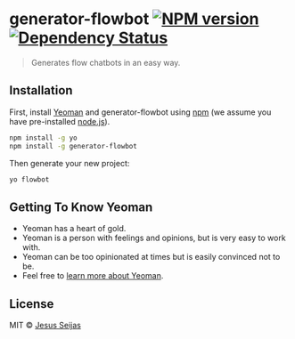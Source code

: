 # generator-flowbot [![NPM version][npm-image]][npm-url] [![Dependency Status](https://david-dm.org/jseijas/generator-flowbot/status.svg)](https://david-dm.org/jseijas/generator-flowbot)

> Generates flow chatbots in an easy way.

## Installation

First, install [Yeoman](http://yeoman.io) and generator-flowbot using [npm](https://www.npmjs.com/) (we assume you have pre-installed [node.js](https://nodejs.org/)).

```bash
npm install -g yo
npm install -g generator-flowbot
```

Then generate your new project:

```bash
yo flowbot
```

## Getting To Know Yeoman

 * Yeoman has a heart of gold.
 * Yeoman is a person with feelings and opinions, but is very easy to work with.
 * Yeoman can be too opinionated at times but is easily convinced not to be.
 * Feel free to [learn more about Yeoman](http://yeoman.io/).

## License

MIT © [Jesus Seijas]()


[npm-image]: https://badge.fury.io/js/generator-flowbot.svg
[npm-url]: https://npmjs.org/package/generator-flowbot
[travis-image]: https://travis-ci.org/nodejsbcn/generator-flowbot.svg?branch=master
[travis-url]: https://travis-ci.org/nodejsbcn/generator-flowbot
[daviddm-image]: https://david-dm.org/nodejsbcn/generator-flowbot.svg?theme=shields.io
[daviddm-url]: https://david-dm.org/nodejsbcn/generator-flowbot
